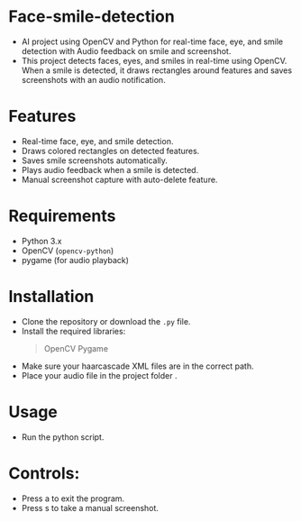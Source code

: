 # Face-smile-detection
- AI project using OpenCV and Python for real-time face, eye, and smile detection with Audio feedback on smile and screenshot.
- This project detects faces, eyes, and smiles in real-time using OpenCV. When a smile is detected, it draws rectangles around features and saves screenshots with an audio notification.

# Features
- Real-time face, eye, and smile detection.
- Draws colored rectangles on detected features.
- Saves smile screenshots automatically.
- Plays audio feedback when a smile is detected.
- Manual screenshot capture with auto-delete feature.

# Requirements
- Python 3.x
- OpenCV (`opencv-python`)
- pygame (for audio playback)

# Installation
- Clone the repository or download the `.py` file.
- Install the required libraries:
   >OpenCV
   >Pygame
- Make sure your haarcascade XML files are in the correct path.
- Place your audio file in the project folder .

# Usage
- Run the python script.

# Controls:
- Press a to exit the program.
- Press s to take a manual screenshot.


